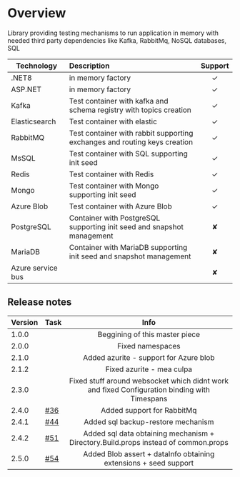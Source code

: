 # Overview
Library providing testing mechanisms to run application in memory with needed third party dependencies like Kafka, RabbitMq, NoSQL databases, SQL

|Technology|Description| Support  |
|-|:-|:-:|
| .NET8|in memory factory| &#x2713; |
| ASP.NET|in memory factory| &#x2713; | 
| Kafka|Test container with kafka and schema registry with topics creation| &#x2713; | 
| Elasticsearch| Test container with elastic| &#x2713; |
| RabbitMQ|Test container with rabbit supporting exchanges and routing keys creation| &#x2713; |
| MsSQL|Test container with SQL supporting init seed| &#x2713; |
| Redis|Test container with Redis| &#x2713; |
| Mongo|Test container with Mongo supporting init seed | &#x2713; |
| Azure Blob |Test container with Azure Blob | &#x2713; |
| PostgreSQL | Container with PostgreSQL supporting init seed and snapshot management | &#x2718; |
| MariaDB | Container with MariaDB supporting init seed and snapshot management | &#x2718; |
| Azure service bus | | &#x2718; |

## Release notes


| Version | Task | Info |
|-|:-|:-:|
| 1.0.0 | | Beggining of this master piece |
| 2.0.0 | | Fixed namespaces |
| 2.1.0 | | Added azurite - support for Azure blob |
| 2.1.2 | | Fixed azurite - mea culpa  |
| 2.3.0 | | Fixed stuff around websocket which didnt work and fixed Configuration binding with Timespans|
| 2.4.0 | [#36](https://github.com/Rades98/FluentTesting/issues/36)| Added support for RabbitMq|
| 2.4.1 | [#44](https://github.com/Rades98/FluentTesting/issues/44) | Added sql backup-restore mechanism |
| 2.4.2 | [#51](https://github.com/Rades98/FluentTesting/issues/51) | Added sql data obtaining mechanism + Directory.Build.props instead of common.props |
| 2.5.0 | [#54](https://github.com/Rades98/FluentTesting/issues/54) | Added Blob assert + dataInfo obtaining extensions + seed support |
